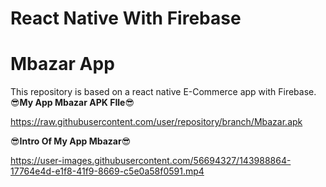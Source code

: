 # React Native With Firebase 
# Mbazar App

This repository is based on a react native E-Commerce app with Firebase.
😎**My App Mbazar APK FIle**😎

https://raw.githubusercontent.com/user/repository/branch/Mbazar.apk

😎**Intro Of My App Mbazar**😎

https://user-images.githubusercontent.com/56694327/143988864-17764e4d-e1f8-41f9-8669-c5e0a58f0591.mp4

